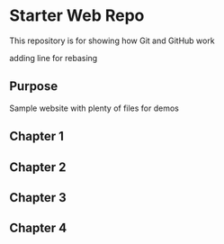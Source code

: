 # Starter Web Repo

This repository is for showing how Git and GitHub work

adding line for rebasing

## Purpose

Sample website with plenty of files for demos

## Chapter 1

## Chapter 2

## Chapter 3

## Chapter 4